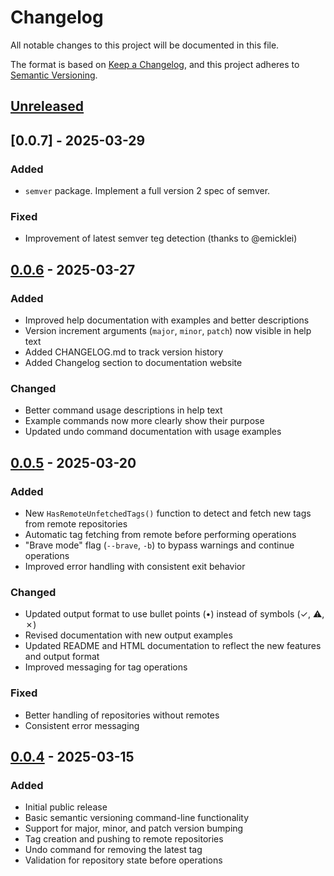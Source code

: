 # Changelog

All notable changes to this project will be documented in this file.

The format is based on [Keep a Changelog](https://keepachangelog.com/en/1.0.0/),
and this project adheres to [Semantic Versioning](https://semver.org/spec/v2.0.0.html).

## [Unreleased]

## [0.0.7] - 2025-03-29

### Added
- `semver` package. Implement a full version 2 spec of semver.

### Fixed
- Improvement of latest semver teg detection (thanks to @emicklei)

## [0.0.6] - 2025-03-27

### Added
- Improved help documentation with examples and better descriptions
- Version increment arguments (`major`, `minor`, `patch`) now visible in help text
- Added CHANGELOG.md to track version history
- Added Changelog section to documentation website

### Changed
- Better command usage descriptions in help text
- Example commands now more clearly show their purpose
- Updated undo command documentation with usage examples

## [0.0.5] - 2025-03-20

### Added
- New `HasRemoteUnfetchedTags()` function to detect and fetch new tags from remote repositories
- Automatic tag fetching from remote before performing operations
- "Brave mode" flag (`--brave`, `-b`) to bypass warnings and continue operations
- Improved error handling with consistent exit behavior

### Changed
- Updated output format to use bullet points (•) instead of symbols (✓, ⚠, ✗)
- Revised documentation with new output examples
- Updated README and HTML documentation to reflect the new features and output format
- Improved messaging for tag operations

### Fixed
- Better handling of repositories without remotes
- Consistent error messaging

## [0.0.4] - 2025-03-15

### Added
- Initial public release
- Basic semantic versioning command-line functionality
- Support for major, minor, and patch version bumping
- Tag creation and pushing to remote repositories
- Undo command for removing the latest tag
- Validation for repository state before operations

[Unreleased]: https://github.com/flaticols/bump/compare/v0.0.6...HEAD
[0.0.6]: https://github.com/flaticols/bump/compare/v0.0.5...v0.0.6
[0.0.5]: https://github.com/flaticols/bump/compare/v0.0.4...v0.0.5
[0.0.4]: https://github.com/flaticols/bump/releases/tag/v0.0.4
